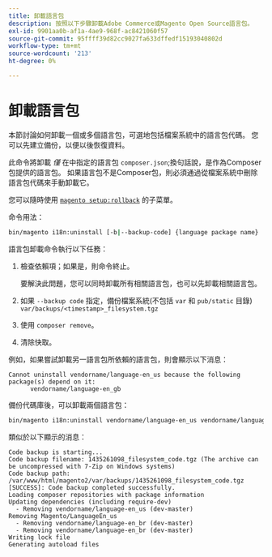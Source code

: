 ```yaml
---
title: 卸載語言包
description: 按照以下步驟卸載Adobe Commerce或Magento Open Source語言包。
exl-id: 9901aa0b-af1a-4ae9-968f-ac8421060f57
source-git-commit: 95ffff39d82cc9027fa633dffedf15193040802d
workflow-type: tm+mt
source-wordcount: '213'
ht-degree: 0%

---
```


# 卸載語言包

本節討論如何卸載一個或多個語言包，可選地包括檔案系統中的語言包代碼。 您可以先建立備份，以便以後恢復資料。

此命令將卸載 *僅* 在中指定的語言包 `composer.json`;換句話說，是作為Composer包提供的語言包。 如果語言包不是Composer包，則必須通過從檔案系統中刪除語言包代碼來手動卸載它。

您可以隨時使用 [`magento setup:rollback`](uninstall-modules.md#roll-back-the-file-system-database-or-media-files) 的子菜單。

命令用法：

```bash
bin/magento i18n:uninstall [-b|--backup-code] {language package name} ... {language package name}
```

語言包卸載命令執行以下任務：

1. 檢查依賴項；如果是，則命令終止。

   要解決此問題，您可以同時卸載所有相關語言包，也可以先卸載相關語言包。

1. 如果 `--backup code` 指定，備份檔案系統(不包括 `var` 和 `pub/static` 目錄) `var/backups/<timestamp>_filesystem.tgz`
1. 使用 `composer remove`。
1. 清除快取。

例如，如果嘗試卸載另一語言包所依賴的語言包，則會顯示以下消息：

```terminal
Cannot uninstall vendorname/language-en_us because the following package(s) depend on it:
      vendorname/language-en_gb
```

備份代碼庫後，可以卸載兩個語言包：

```bash
bin/magento i18n:uninstall vendorname/language-en_us vendorname/language-en_gb --backup-code
```

類似於以下顯示的消息：

```terminal
Code backup is starting...
Code backup filename: 1435261098_filesystem_code.tgz (The archive can be uncompressed with 7-Zip on Windows systems)
Code backup path: /var/www/html/magento2/var/backups/1435261098_filesystem_code.tgz
[SUCCESS]: Code backup completed successfully.
Loading composer repositories with package information
Updating dependencies (including require-dev)
  - Removing vendorname/language-en_us (dev-master)
Removing Magento/LanguageEn_us
  - Removing vendorname/language-en_br (dev-master)
  - Removing vendorname/language-en_br (dev-master)
Writing lock file
Generating autoload files
```
